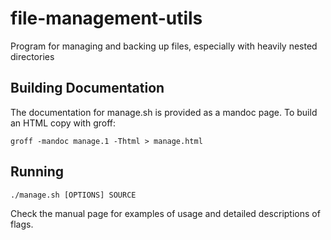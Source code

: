 # file-management-utils
Program for managing and backing up files, especially with heavily nested directories

## Building Documentation
The documentation for manage.sh is provided as a mandoc page.
To build an HTML copy with groff:
```
groff -mandoc manage.1 -Thtml > manage.html
```

## Running
```
./manage.sh [OPTIONS] SOURCE
```

Check the manual page for examples of usage and detailed descriptions of flags.
